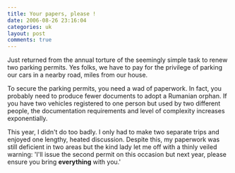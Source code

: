 ```yaml
---
title: Your papers, please !
date: 2006-08-26 23:16:04
categories: uk
layout: post
comments: true
---
```

Just returned from the annual torture of the seemingly simple task to
renew two parking permits. Yes folks, we have to pay for the privilege
of parking our cars in a nearby road, miles from our house.

To secure the parking permits, you need a wad of paperwork. In fact, you
probably need to produce fewer documents to adopt a Rumanian orphan. If
you have two vehicles registered to one person but used by two different
people, the documentation requirements and level of complexity increases
exponentially.

This year, I didn't do too badly. I only had to make two separate trips
and enjoyed one lengthy, heated discussion. Despite this, my paperwork
was still deficient in two areas but the kind lady let me off with a
thinly veiled warning: 'I'll issue the second permit on this occasion
but next year, please ensure you bring **everything** with you.'
